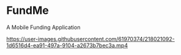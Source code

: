 # FundMe
A Mobile Funding Application


https://user-images.githubusercontent.com/61970374/218021092-1d6516d4-ea91-497a-9104-a2673b7bec3a.mp4

